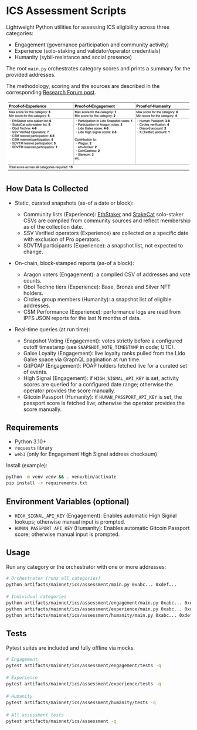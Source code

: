 # ICS Assessment Scripts

Lightweight Python utilities for assessing ICS eligibility across three categories:
- Engagement (governance participation and community activity)
- Experience (solo-staking and validator/operator credentials)
- Humanity (sybil-resistance and social presence)

The root `main.py` orchestrates category scores and prints a summary for the provided addresses.

The methodology, scoring and the sources are described in the corresponding [Research Forum post](https://research.lido.fi/t/community-staking-module/5917/141).

![img.png](img.png)

## How Data Is Collected
- Static, curated snapshots (as-of a date or block):
  - Community lists (Experience): [EthStaker](https://github.com/ethstaker/solo-stakers) and [StakeCat](https://github.com/Stake-Cat/Solo-Stakers/tree/main) solo-staker CSVs are compiled from community sources and reflect membership as of the collection date.
  - SSV Verified operators (Experience) are collected on a specific date with exclusion of Pro operators.
  - SDVTM participants (Experience): a snapshot list, not expected to change.

- On-chain, block-stamped reports (as-of a block):
  - Aragon voters (Engagement): a compiled CSV of addresses and vote counts.
  - Obol Techne tiers (Experience): Base, Bronze and Silver NFT holders.
  - Circles group members (Humanity): a snapshot list of eligible addresses.
  - CSM Performance (Experience): performance logs are read from IPFS JSON reports for the last N months of data.

- Real-time queries (at run time):
  - Snapshot Voting (Engagement): votes strictly before a configured cutoff timestamp (see `SNAPSHOT_VOTE_TIMESTAMP` in code; UTC).
  - Galxe Loyalty (Engagement): live loyalty ranks pulled from the Lido Galxe space via GraphQL pagination at run time.
  - GitPOAP (Engagement): POAP holders fetched live for a curated set of events.
  - High Signal (Engagement): if `HIGH_SIGNAL_API_KEY` is set, activity scores are queried for a configured date range; otherwise the operator provides the score manually.
  - Gitcoin Passport (Humanity): if `HUMAN_PASSPORT_API_KEY` is set, the passport score is fetched live; otherwise the operator provides the score manually.

## Requirements
- Python 3.10+
- `requests` library
- `web3` (only for Engagement High Signal address checksum)

Install (example):
```bash
python -m venv venv && . venv/bin/activate
pip install -r requirements.txt
```

## Environment Variables (optional)
- `HIGH_SIGNAL_API_KEY` (Engagement): Enables automatic High Signal lookups; otherwise manual input is prompted.
- `HUMAN_PASSPORT_API_KEY` (Humanity): Enables automatic Gitcoin Passport score; otherwise manual input is prompted.

## Usage
Run any category or the orchestrator with one or more addresses:
```bash
# Orchestrator (runs all categories)
python artifacts/mainnet/ics/assessment/main.py 0xabc... 0xdef...

# Individual categories
python artifacts/mainnet/ics/assessment/engagement/main.py 0xabc... 0xdef...
python artifacts/mainnet/ics/assessment/experience/main.py 0xabc... 0xdef...
python artifacts/mainnet/ics/assessment/humanity/main.py 0xabc... 0xdef...
```

## Tests
Pytest suites are included and fully offline via mocks.
```bash
# Engagement
pytest artifacts/mainnet/ics/assessment/engagement/tests -q

# Experience
pytest artifacts/mainnet/ics/assessment/experience/tests -q

# Humanity
pytest artifacts/mainnet/ics/assessment/humanity/tests -q

# All assessment tests
pytest artifacts/mainnet/ics/assessment -q
```
